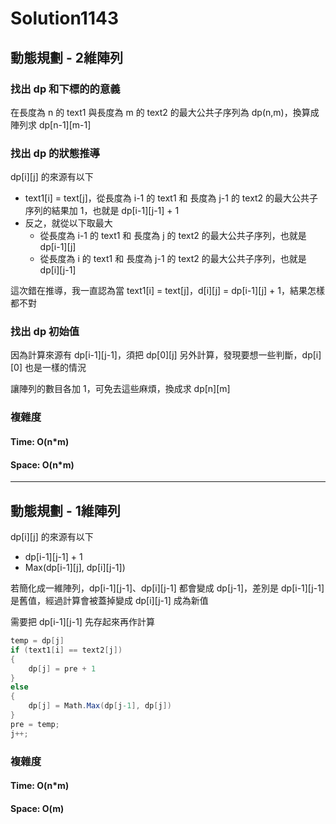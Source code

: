 # Solution1143

## 動態規劃 - 2維陣列

### 找出 dp 和下標的的意義

在長度為 n 的 text1 與長度為 m 的 text2 的最大公共子序列為 dp(n,m)，換算成陣列求 dp[n-1][m-1]

### 找出 dp 的狀態推導

dp[i][j] 的來源有以下
- text1[i] = text[j]，從長度為 i-1 的 text1 和 長度為 j-1 的 text2 的最大公共子序列的結果加 1，也就是 dp[i-1][j-1] + 1
- 反之，就從以下取最大
  - 從長度為 i-1 的 text1 和 長度為 j 的 text2 的最大公共子序列，也就是 dp[i-1][j]
  - 從長度為 i 的 text1 和 長度為 j-1 的 text2 的最大公共子序列，也就是 dp[i][j-1]

這次錯在推導，我一直認為當 text1[i] = text[j]，d[i][j] = dp[i-1][j] + 1，結果怎樣都不對

### 找出 dp 初始值

因為計算來源有 dp[i-1][j-1]，須把 dp[0][j] 另外計算，發現要想一些判斷，dp[i][0] 也是一樣的情況

讓陣列的數目各加 1，可免去這些麻煩，換成求 dp[n][m]

### 複雜度

#### Time: O(n*m)

#### Space: O(n*m)

---

## 動態規劃 - 1維陣列

dp[i][j] 的來源有以下
- dp[i-1][j-1] + 1
- Max(dp[i-1][j], dp[i][j-1])

若簡化成一維陣列，dp[i-1][j-1]、dp[i][j-1] 都會變成 dp[j-1]，差別是 dp[i-1][j-1] 是舊值，經過計算會被蓋掉變成 dp[i][j-1] 成為新值

需要把 dp[i-1][j-1] 先存起來再作計算

```csharp
temp = dp[j]
if (text1[i] == text2[j])
{
    dp[j] = pre + 1
}
else
{
    dp[j] = Math.Max(dp[j-1], dp[j])
}
pre = temp;
j++;
```

### 複雜度

#### Time: O(n*m)

#### Space: O(m)
